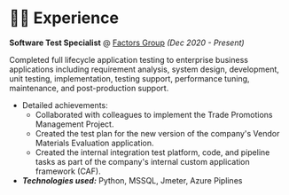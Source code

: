 # 👨‍💻 Experience

**Software Test Specialist** @ [Factors Group](https://naturalfactors.com/) _(Dec 2020 - Present)_

Completed full lifecycle application testing to enterprise business applications including requirement analysis, system design, development, unit testing, implementation, testing support, performance tuning, maintenance, and post-production support.
- Detailed achievements:
  - Collaborated with colleagues to implement the Trade Promotions Management Project.
  - Created the test plan for the new version of the company's Vendor Materials Evaluation application.
  - Created the internal integration test platform, code, and pipeline tasks as part of the company's internal custom application framework (CAF).
- _**Technologies used:**_ Python, MSSQL, Jmeter, Azure Piplines

<!-- &nbsp;

**Staff Auditor** @ [Deloitte & Touche](https://www2.deloitte.com/global/en.html) _(July 2017 - Nov 2018)_

Planned and conducted operational and ﬁnancial audits to conﬁrm ﬁnancial statements are fairly presented in alignment with IFRS.
- Detailed achievements:
  - Delivered internal audit projects for major clients in the manufacturing industry with a focus on gap assessments/reviews of business processes and internal control.
  - Supervised assigned auditing staffs to evaluate performance and maintain standards.

&nbsp;

**Audit Intern** @ [KPMG](https://home.kpmg/) _(July 2015 - July 2015)_

Performed analytical procedures and analyses to detect unusual ﬁnancial relationships. -->